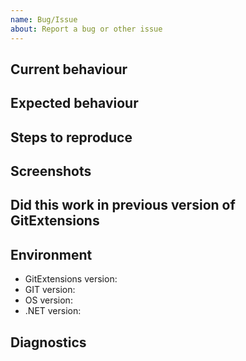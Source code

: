 ```yaml
---
name: Bug/Issue
about: Report a bug or other issue
---
```


<!--
    ⚠️ Review existing issues to see whether someone else has already reported your issue.

    📖 Please also read CONTRIBUTING.md.
-->

## Current behaviour

<!-- Be as specific and detailed as possible to help us identify your issue. -->


## Expected behaviour



## Steps to reproduce

<!-- Take some time to try and reproduce the issue, then explain how to do so here. -->


## Screenshots

<!-- Screenshots can be very useful in helping to understand the issue you're facing. -->



## Did this work in previous version of GitExtensions

<!-- If so, which version? -->


## Environment

<!-- Use Help/About in Git Extensions to copy this information to the clipboard automatically. -->

- GitExtensions version:
- GIT version: 
- OS version: 
- .NET version: 

## Diagnostics
<!--At your discretion, use tools found  on this [wiki](https://github.com/gitextensions/gitextensions/wiki/Diagnosing-problems) page-->

<!--
    ❤️ Git Extensions? Please consider supporting our collective:

    👉 https://opencollective.com/gitextensions
-->
